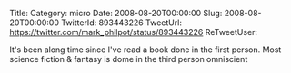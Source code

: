 Title: 
Category: micro
Date: 2008-08-20T00:00:00
Slug: 2008-08-20T00:00:00
TwitterId: 893443226
TweetUrl: https://twitter.com/mark_philpot/status/893443226
ReTweetUser: 

It's been along time since I've read a book done in the first person. Most science fiction & fantasy is dome in the third person omniscient
